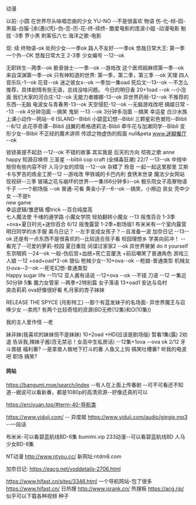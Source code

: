 动漫

以前:
小圆
在世界尽头咏唱恋曲的少女 YU-NO  --不是很喜欢
物语 伤-化-倾-囮-黑猫-白猫-|余(愚)(凭)-伪-恋-历-花-终-续终-
酷爱电影的庞波小姐 -动漫电影
魁拔 -3季
罗小黑
刺客伍六七
海洋之歌-电影


现:
续 终物语-ok
处刑少女--一季ok
路人不友好--一季ok
悠哉日常大王: 第一季 一个外--OK
悠哉日常大王 2-3季
少女编号 --12--ok 

无职转生--两季--ok
骸骨骑士--一季--ok --游戏改
这个医师超麻烦第一季--ok
来自深渊第一季--ok
只有神知道的世界: 第一季，第二季，第三季 --ok   天理  四人音乐队-1--ok 花音--ok
迷之彼女x--ok 一季加一集oad
死后文--13--ok  --不怎么推荐，具体剧情有些无语，总线没啥问题。
今日的明日香 20+1oad --ok --小泡面
我们大家的河合庄-12--ok
无能力者娜娜-13--ok
异世界药局-12--ok 不推荐的东西--无脑
电波女与青春男-13--ok
天空侵犯-12--ok --无脑游戏改吧
搞姬日常 --13 --ok 4分钟泡面 --搞笑
鬼斩 --13 --ok 3分钟多泡面 --搞笑
幸运星
白沙水族上课小动作--网站--6
ISLAND--Blibli
小碧蓝幻想--Blibli
三颗星彩色冒险--Blibli  --8/12
此花亭奇谭--Blibli
战翼的希格德莉法-Blibli
牵牛花与加濑同学--Blibli
变形少女--Blibli
不正经的魔术讲师
传颂之物虚伪的假面
null&peta
www.迷糊餐厅 --ok

锁锁美提不起劲 --12--ok 不错的故事
其实我是
后天的方向
彻夜之歌
anne happy
知源召唤师
三圣星 --blibli
cop craft (全缉毒狂潮)
22/7     --13--ok   中规中矩但有些内容不好
人马少女的烦恼  --12--ok  杂糅了
玲音
一起一起这里那里 
艾斯卡与罗吉的炼金工房--12 --游戏改
甲铁城的卡巴内利
食锈末世录
魔法少女网站
现视研--三季
玻璃之花与崩坏的世界--一集(66分钟多)--ok
极乐院女子高寮物语 
千子   --一个剧场版  --ok  普通-可看
黄金小子--6--ok  --搞笑，小擦边
丧女
壳中少女 --不是h   
new game    
幸运逻辑/雏逻辑
樱trick  --百合纯度高   
七人魔法使
千绪的通学路
小魔女学院
轻拍翻转小魔女 --13
摇曳百合   1-3季+ova+夏日时光+迷你百合     6/12
摇曳露营   1-2季+剧场版1   布米米有一个室内露营
明日同学的水手服
美鸟日记？  --左手变成女孩子？--且准备一波
加奈日记  --13--ok   还是有一点东西不是很喜欢的--比较适合孩子看
校园理想乡 学美向前冲！ --看完了--可爱的萝莉-校园
夏日重现
间谍过家家2 --ok
异世界舅舅
do it yourself
东京暗鸦  --24--ok  一般-伪后宫+血统+死亡亚厦洗 +前后嘲笑了普通角色
游戏三人娘 --12 +oad+oad*2-ok 
银仙
枪械少女--10+ova--ok  --枪娘-普通类型
机械女仆ova--3--ok    --死宅幻想-普通类型       
Happy sugar life --11/12
亚人酱有话说 --12+ova  --ok --不错
刀语        --12   一集近50分钟   5集
魔力女管家   --两季+2特别篇
女子落语     13+oad1
安达与岛村   
突击莉莉   ova好像很好看
札月家的杏子妹妹

RELEASE THE SPYCE (月影特工) --那个有蓝发妹子的名场面-
异世界魔王与召唤少女    --卖肉?  有两个比较奇怪的资源(BD无修(12集)和Ω(10集))

我的主人爱作怪   --老

妹非妹(我喜欢的妹妹但不是妹妹) 10+2oad +HD(应该是剧场版) 暂看1集(露) 2劝退
告诉我,辣妹子酱(百无禁忌！女高中生私房话) --12集+1ova --ova ok 2/12
牙斗兽娘   福利番?    --是拿兽人做地下打斗的番
人鱼又上钩   搞笑吐槽番?
听我的电波吧   职场 搞笑?
#### 网站
https://bangumi.moe/search/index  --有人在上面上传番剧 --可不可看还不知道--据说可以看新番，都是1080p的高清资源--好像还真的可以

https://erciyuan.top/#term-40-导航类

https://www.yiduji.com/ -- 异度姬
https://www.yiduji.com/audio/giegie.mp3   --一段话

布米米-可以看碧蓝航线BD-6集
bumimi.vip
233动漫--可以看碧蓝航线BD 人马少女BD-8集

NT动漫
http://www.ntyou.cc/
新网址:ntdm8.com

加奈日记:
https://eacg.net/voddetails-2706.html

https://www.hifast.cn/sites/3346.html  一个导航网站-包了很多
https://www.hifast.cn/   日热搜
http://www.jsrank.cn/    热搜板
https://acg.rip/     似乎可以下载各种视频 种子



